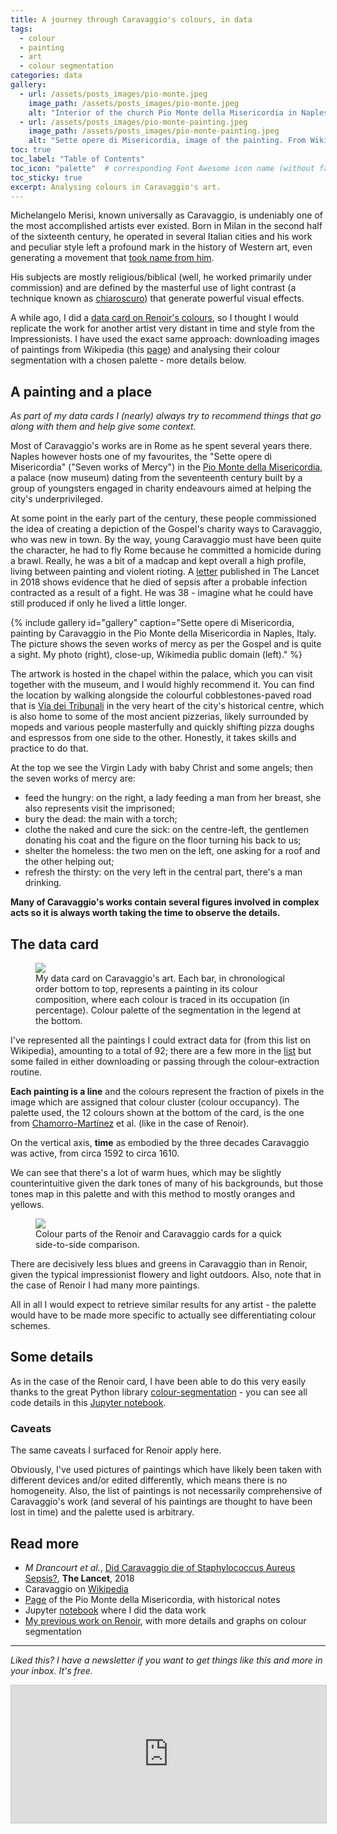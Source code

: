```yaml
---
title: A journey through Caravaggio's colours, in data
tags:
  - colour
  - painting
  - art
  - colour segmentation
categories: data
gallery:
  - url: /assets/posts_images/pio-monte.jpeg
    image_path: /assets/posts_images/pio-monte.jpeg
    alt: "Interior of the church Pio Monte della Misericordia in Naples, Italy, with Caravaggio's painting Sette opere di misericordia."
  - url: /assets/posts_images/pio-monte-painting.jpeg
    image_path: /assets/posts_images/pio-monte-painting.jpeg
    alt: "Sette opere di Misericordia, image of the painting. From Wikimedia, public domain."
toc: true
toc_label: "Table of Contents"
toc_icon: "palette"  # corresponding Font Awesome icon name (without fa prefix)
toc_sticky: true
excerpt: Analysing colours in Caravaggio's art.
---
```


Michelangelo Merisi, known universally as Caravaggio, is undeniably one of the most accomplished artists ever existed. Born in Milan in the second half of the sixteenth century, he operated in several Italian cities and his work and peculiar style left a profound mark in the history of Western art, even generating a movement that [took name from him](https://en.wikipedia.org/wiki/Caravaggisti).

His subjects are mostly religious/biblical (well, he worked primarily under commission) and are defined by the masterful use of light contrast (a technique known as [chiaroscuro](https://en.wikipedia.org/wiki/Chiaroscuro)) that generate powerful visual effects.

A while ago, I did a [data card on Renoir's colours](https://martinapugliese.github.io/data/renoir-colours/), so I thought I would replicate the work for another artist very distant in time and style from the Impressionists. I have used the exact same approach: downloading images of paintings from Wikipedia (this [page](https://en.wikipedia.org/wiki/List_of_paintings_by_Caravaggio)) and analysing their colour segmentation with a chosen palette - more details below.

## A painting and a place

*As part of my data cards I (nearly) always try to recommend things that go along with them and help give some context.*

Most of Caravaggio's works are in Rome as he spent several years there. Naples however hosts one of my favourites, the "Sette opere di Misericordia" ("Seven works of Mercy") in the [Pio Monte della Misericordia](https://piomontedellamisericordia.it/il-palazzo/), a palace (now museum) dating from the seventeenth century built by a group of youngsters engaged in charity endeavours aimed at helping the city's underprivileged.

At some point in the early part of the century, these people commissioned the idea of creating a depiction of the Gospel's charity ways to Caravaggio, who was new in town. By the way, young Caravaggio must have been quite the character, he had to fly Rome because he committed a homicide during a brawl. Really, he was a bit of a madcap and kept overall a high profile, living between painting and violent rioting. A [letter](https://www.thelancet.com/journals/laninf/article/PIIS1473-3099(18)30571-1/fulltext) published in The Lancet in 2018 shows evidence that he died of sepsis after a probable infection contracted as a result of a fight. He was 38 - imagine what he could have still produced if only he lived a little longer.

{% include gallery id="gallery" caption="Sette opere di Misericordia, painting by Caravaggio in the Pio Monte della Misericordia in Naples, Italy. The picture shows the seven works of mercy as per the Gospel and is quite a sight. My photo (right), close-up, Wikimedia public domain (left)." %}

The artwork is hosted in the chapel within the palace, which you can visit together with the museum, and I would highly recommend it. You can find the location by walking alongside the colourful cobblestones-paved road that is [Via dei Tribunali](https://maps.app.goo.gl/vuRwq587CSwpj6Vh9) in the very heart of the city's historical centre, which is also home to some of the most ancient pizzerias, likely surrounded by mopeds and various people masterfully and quickly shifting pizza doughs and espressos from one side to the other. Honestly, it takes skills and practice to do that.

At the top we see the Virgin Lady with baby Christ and some angels; then the seven works of mercy are:

* feed the hungry: on the right, a lady feeding a man from her breast, she also represents visit the imprisoned;
* bury the dead: the main with a torch;
* clothe the naked and cure the sick: on the centre-left, the gentlemen donating his coat and the figure on the floor turning his back to us;
* shelter the homeless: the two men on the left, one asking for a roof and the other helping out;
* refresh the thirsty: on the very left in the central part, there's a man drinking.

**Many of Caravaggio's works contain several figures involved in complex acts so it is always worth taking the time to observe the details.**

## The data card

<figure class="responsive">
  <img src="{{ site.url }}{{site.posts_images_path}}caravaggio-colours.jpg">
  <figcaption>My data card on Caravaggio's art. Each bar, in chronological order bottom to top, represents a painting in its colour composition, where each colour is traced in its occupation (in percentage). Colour palette of the segmentation in the legend at the bottom.</figcaption>
</figure>

I've represented all the paintings I could extract data for (from this list on Wikipedia), amounting to a total of 92; there are a few more in the [list](https://en.wikipedia.org/wiki/List_of_paintings_by_Caravaggio) but some failed in either downloading or passing through the colour-extraction routine.

**Each painting is a line** and the colours represent the fraction of pixels in the image which are assigned that colour cluster (colour occupancy). The palette used, the 12 colours shown at the bottom of the card, is the one from [Chamorro-Martínez](https://www.sciencedirect.com/science/article/abs/pii/S0165011406004209) et al. (like in the case of Renoir).

On the vertical axis, **time** as embodied by the three decades Caravaggio was active, from circa 1592 to circa 1610.

We can see that there's a lot of warm hues, which may be slightly counterintuitive given the dark tones of many of his backgrounds, but those tones map in this palette and with this method to mostly oranges and yellows.

<figure class="responsive">
  <img src="{{ site.url }}{{site.posts_images_path}}caravaggio-renoir-colours-closeup.png">
  <figcaption>Colour parts of the Renoir and Caravaggio cards for a quick side-to-side comparison.</figcaption>
</figure>

There are decisively less blues and greens in Caravaggio than in Renoir, given the typical impressionist flowery and light outdoors. Also, note that in the case of Renoir I had many more paintings.

All in all I would expect to retrieve similar results for any artist - the palette would have to be made more specific to actually see differentiating colour schemes.

## Some details

As in the case of the Renoir card, I have been able to do this very easily thanks to the great Python library [colour-segmentation](https://mmunar97.gitbook.io/colour-segmentation/) - you can see all code details in this [Jupyter notebook](https://github.com/martinapugliese/doodling-data-cards/blob/master/culture/art/caravaggio/caravaggio-paintings.ipynb).

### Caveats

The same caveats I surfaced for Renoir apply here.

Obviously, I've used pictures of paintings which have likely been taken with different devices and/or edited differently, which means there is no homogeneity. Also, the list of paintings is not necessarily comprehensive of Caravaggio's work (and several of his paintings are thought to have been lost in time) and the palette used is arbitrary.

## Read more

* *M Drancourt et al.*, [Did Caravaggio die of Staphylococcus Aureus Sepsis?](https://www.thelancet.com/journals/laninf/article/PIIS1473-3099(18)30571-1/fulltext), **The Lancet**, 2018
* Caravaggio on [Wikipedia](https://it.wikipedia.org/wiki/Caravaggio)
* [Page](https://piomontedellamisericordia.it/il-palazzo/) of the Pio Monte della Misericordia, with historical notes
* Jupyter [notebook](https://github.com/martinapugliese/doodling-data-cards/blob/master/culture/art/caravaggio/caravaggio-paintings.ipynb) where I did the data work
* [My previous work on Renoir](https://martinapugliese.github.io/data/renoir-colours/), with more details and graphs on colour segmentation

---

*Liked this? I have a newsletter if you want to get things like this and more in your inbox. It's free.*

<iframe
scrolling="no"
style="width:100%!important;height:220px;border:1px #ccc solid !important"
src="https://buttondown.email/martinapugliese?as_embed=true"
></iframe><br /><br />